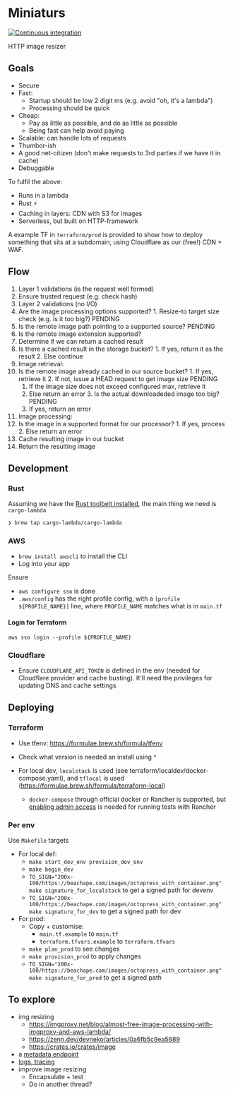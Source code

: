 # Miniaturs 
[![Continuous integration](https://github.com/lloydmeta/miniaturs/actions/workflows/ci.yaml/badge.svg)](https://github.com/lloydmeta/miniaturs/actions/workflows/ci.yaml)

HTTP image resizer

## Goals

* Secure 
* Fast: 
  * Startup should be low 2 digit ms (e.g. avoid "oh, it's a lambda")
  * Processing should be quick
* Cheap: 
  * Pay as little as possible, and do as little as possible
  * Being fast can help avoid paying
* Scalable: can handle lots of requests
* Thumbor-ish 
* A good net-citizen (don't make requests to 3rd parties if we have it in cache)
* Debuggable

To fulfil the above:

* Runs in a lambda
* Rust ⚡️
* Caching in layers: CDN with S3 for images
* Serverless, but built on HTTP-framework 

A example TF in `terraform/prod` is provided to show how to deploy something that sits
at a subdomain, using Cloudflare as our (free!) CDN + WAF.

## Flow

1. Layer 1 validations (is the request well formed)
2. Ensure trusted request (e.g. check hash)
3. Layer 2 validations (no I/O)
  1. Are the image processing options supported?
    1. Resize-to target size check (e.g. is it too big?) PENDING
  2. Is the remote image path pointing to a supported source? PENDING
  3. Is the remote image extension supported?
4. Determine if we can return a cached result
  1. Is there a cached result in the storage bucket?
    1. If yes, return it as the result
    2. Else continue
5. Image retrieval:
  1. Is the remote image already cached in our source bucket?
    1. If yes, retrieve it
    2. If not, issue a HEAD request to get image size PENDING
      1. If the image size does not exceed configured max, retrieve it 
      2. Else return an error
    3. Is the actual downloadeded image too big? PENDING
      1. If yes, return an error
6. Image processing:
  1. Is the image in a supported format for our processor?
    1. If yes, process
    2. Else return an error
7. Cache resulting image in our bucket
8. Return the resulting image

## Development

### Rust

Assuming we have the [Rust toolbelt installed](https://doc.rust-lang.org/cargo/getting-started/installation.html#install-rust-and-cargo), the main thing we need is `cargo-lambda`

```sh
❯ brew tap cargo-lambda/cargo-lambda
```

### AWS

* `brew install awscli` to install the CLI
* Log into your app

Ensure 

* `aws configure sso` is done
* `.aws/config` has the right profile config, with a `[profile ${PROFILE_NAME}]` line, where `PROFILE_NAME` matches what is in `main.tf`


#### Login for Terraform

`aws sso login --profile ${PROFILE_NAME}`

### Cloudflare

* Ensure `CLOUDFLARE_API_TOKEN` is defined in the env (needed for Cloudflare provider and cache busting). It'll need the privileges for updating DNS and cache settings

## Deploying

### Terraform

* Use tfenv: https://formulae.brew.sh/formula/tfenv
* Check what version is needed an install using ^

* For local dev, `localstack` is used (see terraform/localdev/docker-compose.yaml), and `tflocal` is used (https://formulae.brew.sh/formula/terraform-local)
  * `docker-compose` through official docker _or_ Rancher is supported, but [enabling admin access](https://github.com/rancher-sandbox/rancher-desktop/issues/2534#issuecomment-1909912585) is needed for running tests with Rancher

### Per env

Use `Makefile`  targets

* For local def:
    * `make start_dev_env provision_dev_env`
    * `make begin_dev`
    * `TO_SIGN="200x-100/https://beachape.com/images/octopress_with_container.png" make signature_for_localstack` to get a signed path for devenv
    * `TO_SIGN="200x-100/https://beachape.com/images/octopress_with_container.png" make signature_for_dev` to get a signed path for dev
* For prod:
    * Copy + customise:
      * `main.tf.example` to `main.tf` 
      * `terraform.tfvars.example` to `terraform.tfvars`
    * `make plan_prod` to see changes
    * `make provision_prod` to apply changes
    * `TO_SIGN="200x-100/https://beachape.com/images/octopress_with_container.png" make signature_for_prod` to get a signed path

## To explore

* img resizing 
  * https://imgproxy.net/blog/almost-free-image-processing-with-imgproxy-and-aws-lambda/
  * https://zenn.dev/devneko/articles/0a6fb5c9ea5689
  * https://crates.io/crates/image
* a [metadata endpoint](https://thumbor.readthedocs.io/en/stable/usage.html#metadata-endpoint)
* [logs, tracing](https://github.com/tokio-rs/tracing?tab=readme-ov-file#in-applications)
* improve image resizing
  * Encapsulate + test
  * Do in another thread?